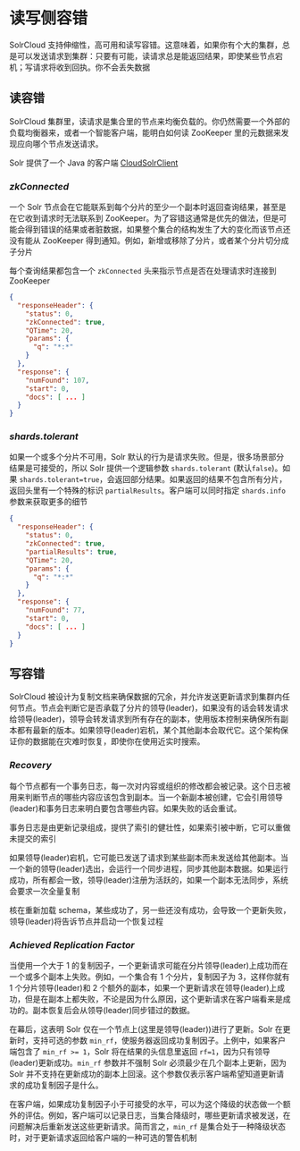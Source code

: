 # 读写侧容错

SolrCloud 支持伸缩性，高可用和读写容错。这意味着，如果你有个大的集群，总是可以发送请求到集群：只要有可能，读请求总是能返回结果，即使某些节点宕机；写请求将收到回执。你不会丢失数据

## 读容错

SolrCloud 集群里，读请求是集合里的节点来均衡负载的。你仍然需要一个外部的负载均衡器来，或者一个智能客户端，能明白如何读 ZooKeeper 里的元数据来发现应向哪个节点发送请求。

Solr 提供了一个 Java 的客户端 [CloudSolrClient](http://lucene.apache.org/solr/6_0_0/solr-solrj/org/apache/solr/client/solrj/impl/CloudSolrClient.html)

### *zkConnected*

一个 Solr 节点会在它能联系到每个分片的至少一个副本时返回查询结果，甚至是在它收到请求时无法联系到 ZooKeeper。为了容错这通常是优先的做法，但是可能会得到错误的结果或者脏数据，如果整个集合的结构发生了大的变化而该节点还没有能从 ZooKeeper 得到通知。例如，新增或移除了分片，或者某个分片切分成子分片

每个查询结果都包含一个 `zkConnected` 头来指示节点是否在处理请求时连接到 ZooKeeper

```json
{
  "responseHeader": {
    "status": 0,
    "zkConnected": true,
    "QTime": 20,
    "params": {
      "q": "*:*"
    }
  },
  "response": {
    "numFound": 107,
    "start": 0,
    "docs": [ ... ]
  }
}
```

### *shards.tolerant*

如果一个或多个分片不可用，Solr 默认的行为是请求失败。但是，很多场景部分结果是可接受的，所以 Solr 提供一个逻辑参数 `shards.tolerant` (默认`false`)。如果 `shards.tolerant=true`，会返回部分结果。如果返回的结果不包含所有分片，返回头里有一个特殊的标识 `partialResults`。客户端可以同时指定 `shards.info` 参数来获取更多的细节

```json
{
  "responseHeader": {
    "status": 0,
    "zkConnected": true,
    "partialResults": true,
    "QTime": 20,
    "params": {
      "q": "*:*"
    }
  },
  "response": {
    "numFound": 77,
    "start": 0,
    "docs": [ ... ]
  }
}
```

## 写容错

SolrCloud 被设计为复制文档来确保数据的冗余，并允许发送更新请求到集群内任何节点。节点会判断它是否承载了分片的领导(leader)，如果没有的话会转发请求给领导(leader)，领导会转发请求到所有存在的副本，使用版本控制来确保所有副本都有最新的版本。如果领导(leader)宕机，某个其他副本会取代它。这个架构保证你的数据能在灾难时恢复，即使你在使用近实时搜索。

### *Recovery*

每个节点都有一个事务日志，每一次对内容或组织的修改都会被记录。这个日志被用来判断节点的哪些内容应该包含到副本。当一个新副本被创建，它会引用领导(leader)和事务日志来明白要包含哪些内容。如果失败的话会重试。

事务日志是由更新记录组成，提供了索引的健壮性，如果索引被中断，它可以重做未提交的索引

如果领导(leader)宕机，它可能已发送了请求到某些副本而未发送给其他副本。当一个新的领导(leader)选出，会运行一个同步进程，同步其他副本数据。如果运行成功，所有都会一致，领导(leader)注册为活跃的，如果一个副本无法同步，系统会要求一次全量复制

核在重新加载 schema，某些成功了，另一些还没有成功，会导致一个更新失败，领导(leader)将告诉节点并启动一个恢复过程

### *Achieved Replication Factor*

当使用一个大于 1 的复制因子，一个更新请求可能在分片领导(leader)上成功而在一个或多个副本上失败。例如，一个集合有 1 个分片，复制因子为 3，这样你就有 1 个分片领导(leader)和 2 个额外的副本，如果一个更新请求在领导(leader)上成功，但是在副本上都失败，不论是因为什么原因，这个更新请求在客户端看来是成功的。副本恢复后会从领导(leader)同步错过的数据。

在幕后，这表明 Solr 仅在一个节点上(这里是领导(leader))进行了更新。Solr 在更新时，支持可选的参数 `min_rf`，使服务器返回成功复制因子。上例中，如果客户端包含了 `min_rf >= 1`，Solr 将在结果的头信息里返回 `rf=1`，因为只有领导(leader)更新成功。`min_rf` 参数并不强制 Solr 必须最少在几个副本上更新，因为 Solr 并不支持在更新成功的副本上回滚。这个参数仅表示客户端希望知道更新请求的成功复制因子是什么。

在客户端，如果成功复制因子小于可接受的水平，可以为这个降级的状态做一个额外的评估。例如，客户端可以记录日志，当集合降级时，哪些更新请求被发送，在问题解决后重新发送这些更新请求。简而言之，`min_rf` 是集合处于一种降级状态时，对于更新请求返回给客户端的一种可选的警告机制


